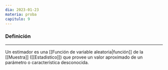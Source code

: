 ```yaml
---
dia: 2023-01-23
materia: proba
capitulo: 9
---
```

### Definición
---
Un estimador es una [[Función de variable aleatoria|función]] de la [[Muestra]] ([[Estadistico]]) que provee un valor aproximado de un parámetro o característica desconocida.